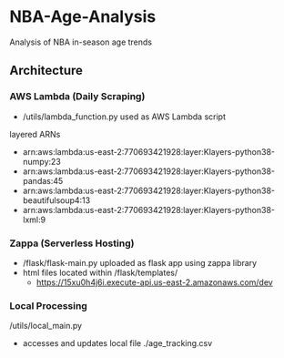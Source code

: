 # NBA-Age-Analysis
 Analysis of NBA in-season age trends

## Architecture
 
### AWS Lambda (Daily Scraping)
 - /utils/lambda_function.py used as AWS Lambda script

 layered ARNs
  - arn:aws:lambda:us-east-2:770693421928:layer:Klayers-python38-numpy:23
  - arn:aws:lambda:us-east-2:770693421928:layer:Klayers-python38-pandas:45
  - arn:aws:lambda:us-east-2:770693421928:layer:Klayers-python38-beautifulsoup4:13
  - arn:aws:lambda:us-east-2:770693421928:layer:Klayers-python38-lxml:9

### Zappa (Serverless Hosting)
  - /flask/flask-main.py uploaded as flask app using zappa library
  - html files located within /flask/templates/
    - https://15xu0h4j6i.execute-api.us-east-2.amazonaws.com/dev


### Local Processing
 /utils/local_main.py

 - accesses and updates local file ./age_tracking.csv
 
 